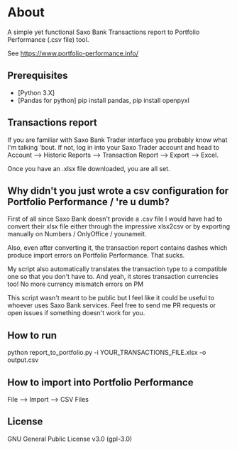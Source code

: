 # About

A simple yet functional Saxo Bank Transactions report to Portfolio Performance (.csv file) tool.

See https://www.portfolio-performance.info/

## Prerequisites

* [Python 3.X]
* [Pandas for python] pip install pandas, pip install openpyxl

## Transactions report
If you are familiar with Saxo Bank Trader interface you probably know what I'm talking 'bout.
If not, log in into your Saxo Trader account and head to Account --> Historic Reports --> Transaction Report --> Export --> Excel.

Once you have an .xlsx file downloaded, you are all set.

## Why didn't you just wrote a csv configuration for Portfolio Performance / 're u dumb?
First of all since Saxo Bank doesn't provide a .csv file I would have had to convert their xlsx file either through the impressive xlsx2csv or by exporting manually on Numbers / OnlyOffice / younameit.

Also, even after converting it, the transaction report contains dashes which produce import errors on Portfolio Performance. That sucks.

My script also automatically translates the transaction type to a compatible one so that you don't have to. 
And yeah, it stores transaction currencies too! No more currency mismatch errors on PM

This script wasn't meant to be public but I feel like it could be useful to whoever uses Saxo Bank services.
Feel free to send me PR requests or open issues if something doesn't work for you.

## How to run
python report_to_portfolio.py -i YOUR_TRANSACTIONS_FILE.xlsx -o output.csv

## How to import into Portfolio Performance

File --> Import --> CSV Files

## License

GNU General Public License v3.0 (gpl-3.0)